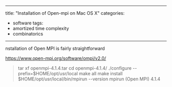 
---
title: "Installation of Open-mpi on Mac OS X"
categories:
  - software
tags:
  - amortized time complexity
  - combinatorics
---

nstallation of Open MPI is fairly straightforward

https://www.open-mpi.org/software/ompi/v2.0/

> tar xf openmpi-4.1.4.tar
> cd openmpi-4.1.4/
> ./configure --prefix=$HOME/opt/usr/local
> make all
> make install
> $HOME/opt/usr/local/bin/mpirun --version
mpirun (Open MPI) 4.1.4
